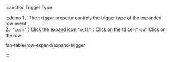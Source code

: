 :::anchor Trigger Type

:::demo 1、The `trigger` property controls the trigger type of the expanded row event.<br />2、`"icon"`：Click the expand icon;`"cell"`：Click on the td cell;`"row"`:Click on the row

fan-table/row-expand/expand-trigger

:::
